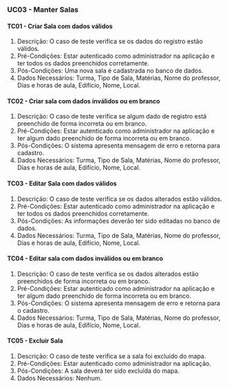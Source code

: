 ### UC03 - Manter Salas

#### TC01 - Criar Sala com dados válidos
1. Descrição: O caso de teste verifica se os dados do registro estão válidos.
2. Pré-Condições: Estar autenticado como administrador na aplicação e ter todos os dados preenchidos corretamente.
3. Pós-Condições: Uma nova sala é cadastrada no banco de dados.
4. Dados Necessários: Turma, Tipo de Sala, Matérias, Nome do professor, Dias e horas de aula, Edifício, Nome, Local.

#### TC02 - Criar sala com dados inválidos ou em branco
1. Descrição: O caso de teste verifica se algum dado de registro está preenchido de forma incorreta ou em branco.
2. Pré-Condições: Estar autenticado como administrador na aplicação e ter algum dado preenchido de forma incorreta ou em branco.
3. Pós-Condições: O sistema apresenta mensagem de erro e retorna para cadastro.
4. Dados Necessários: Turma, Tipo de Sala, Matérias, Nome do professor, Dias e horas de aula, Edifício, Nome, Local.

#### TC03 - Editar Sala com dados válidos
1. Descrição: O caso de teste verifica se os dados alterados estão válidos.
2. Pré-Condições: Estar autenticado como administrador na aplicação e ter todos os dados preenchidos corretamente.
3. Pós-Condições: As informações deverão ter sido editadas no banco de dados.  
4. Dados Necessários: Turma, Tipo de Sala, Matérias, Nome do professor, Dias e horas de aula, Edifício, Nome, Local.

#### TC04 - Editar sala com dados inválidos ou em branco
1. Descrição: O caso de teste verifica se os dados alterados estão preenchidos de forma incorreta ou em branco.
2. Pré-Condições: Estar autenticado como administrador na aplicação e ter algum dado preenchido de forma incorreta ou em branco.
3. Pós-Condições: O sistema apresenta mensagem de erro e retorna para o cadastro.
4. Dados Necessários: Turma, Tipo de Sala, Matérias, Nome do professor, Dias e horas de aula, Edifício, Nome, Local.

#### TC05 - Excluir Sala
1. Descrição: O caso de teste verifica se a sala foi excluído do mapa.
2. Pré-Condições: Estar autenticado como administrador na aplicação.
3. Pós-Condições: A sala deverá ter sido excluída do mapa.
4. Dados Necessários: Nenhum.
